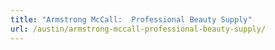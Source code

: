 ```yaml
---
title: "Armstrong McCall:  Professional Beauty Supply"
url: /austin/armstrong-mccall-professional-beauty-supply/
---
```

